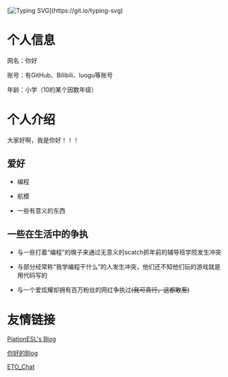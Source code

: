 [![Typing SVG](https://readme-typing-svg.demolab.com?font=Fira+Code&pause=1000&width=435&lines=NIHAOAWA.)](https://git.io/typing-svg) 

# 个人信息

网名：你好

账号：有GitHub、Bilibili、luogu等账号

年龄：小学（10的某个因数年级）

# 个人介绍

大家好啊，我是你好！！！

## 爱好

- 编程

- 航模

- 一些有意义的东西


## 一些在生活中的争执

- 与一些打着“编程”的幌子来通过无意义的scatch抓年前的辅导班学院发生冲突

- 与部分经常称“我学编程干什么”的人发生冲突，他们还不知他们玩的游戏就是用代码写的

- 与一个爱炫耀却拥有百万粉丝的网红争执过~~(我可真行，这都敢惹)~~

# 友情链接


[PiationESL's Blog](https://imnt.or.td)

[你好的Blog](https://nihao.imnt.or.td)

[ETO_Chat](https://chat.imnt.or.td)

